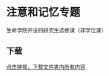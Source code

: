 # 注意和记忆专题

生命学院开设的研究生选修课（非学位课）

## 下载

[点击链接，下载文件夹内所有内容](https://xovee.github.io/gitzip/?https://github.com/Xovee/uestc-course/tree/main/课程目录/注意和记忆专题)
